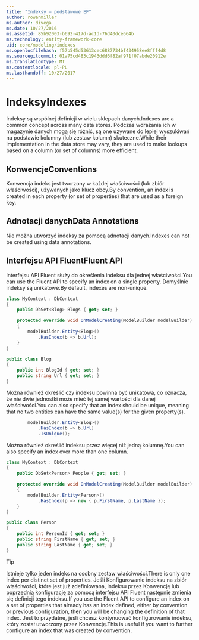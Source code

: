 ```yaml
---
title: "Indeksy — podstawowe EF"
author: rowanmiller
ms.author: divega
ms.date: 10/27/2016
ms.assetid: 85b92003-b692-417d-ac1d-76d40dce664b
ms.technology: entity-framework-core
uid: core/modeling/indexes
ms.openlocfilehash: f57b545d53613cec6887734bf434958ee8fff4d8
ms.sourcegitcommit: 01a75cd483c1943ddd6f82af971f07abde20912e
ms.translationtype: MT
ms.contentlocale: pl-PL
ms.lasthandoff: 10/27/2017
---
```

# <a name="indexes"></a><span data-ttu-id="ae5b5-102">Indeksy</span><span class="sxs-lookup"><span data-stu-id="ae5b5-102">Indexes</span></span>

<span data-ttu-id="ae5b5-103">Indeksy są wspólnej definicji w wielu sklepach danych.</span><span class="sxs-lookup"><span data-stu-id="ae5b5-103">Indexes are a common concept across many data stores.</span></span> <span data-ttu-id="ae5b5-104">Podczas wdrażania ich w magazynie danych mogą się różnić, są one używane do lepiej wyszukiwań na podstawie kolumny (lub zestaw kolumn) skuteczne.</span><span class="sxs-lookup"><span data-stu-id="ae5b5-104">While their implementation in the data store may vary, they are used to make lookups based on a column (or set of columns) more efficient.</span></span>

## <a name="conventions"></a><span data-ttu-id="ae5b5-105">Konwencje</span><span class="sxs-lookup"><span data-stu-id="ae5b5-105">Conventions</span></span>

<span data-ttu-id="ae5b5-106">Konwencja indeks jest tworzony w każdej właściwości (lub zbiór właściwości), używanych jako klucz obcy.</span><span class="sxs-lookup"><span data-stu-id="ae5b5-106">By convention, an index is created in each property (or set of properties) that are used as a foreign key.</span></span>

## <a name="data-annotations"></a><span data-ttu-id="ae5b5-107">Adnotacji danych</span><span class="sxs-lookup"><span data-stu-id="ae5b5-107">Data Annotations</span></span>

<span data-ttu-id="ae5b5-108">Nie można utworzyć indeksy za pomocą adnotacji danych.</span><span class="sxs-lookup"><span data-stu-id="ae5b5-108">Indexes can not be created using data annotations.</span></span>

## <a name="fluent-api"></a><span data-ttu-id="ae5b5-109">Interfejsu API Fluent</span><span class="sxs-lookup"><span data-stu-id="ae5b5-109">Fluent API</span></span>

<span data-ttu-id="ae5b5-110">Interfejsu API Fluent służy do określenia indeksu dla jednej właściwości.</span><span class="sxs-lookup"><span data-stu-id="ae5b5-110">You can use the Fluent API to specify an index on a single property.</span></span> <span data-ttu-id="ae5b5-111">Domyślnie indeksy są unikatowe.</span><span class="sxs-lookup"><span data-stu-id="ae5b5-111">By default, indexes are non-unique.</span></span>

<!-- [!code-csharp[Main](samples/core/Modeling/FluentAPI/Samples/Index.cs?highlight=7,8)] -->
``` csharp
class MyContext : DbContext
{
    public DbSet<Blog> Blogs { get; set; }

    protected override void OnModelCreating(ModelBuilder modelBuilder)
    {
        modelBuilder.Entity<Blog>()
            .HasIndex(b => b.Url);
    }
}

public class Blog
{
    public int BlogId { get; set; }
    public string Url { get; set; }
}
```

<span data-ttu-id="ae5b5-112">Można również określić czy indeksu powinna być unikatowa, co oznacza, że nie dwie jednostki może mieć tej samej wartości dla danej właściwości.</span><span class="sxs-lookup"><span data-stu-id="ae5b5-112">You can also specify that an index should be unique, meaning that no two entities can have the same value(s) for the given property(s).</span></span>

<!-- [!code-csharp[Main](samples/core/Modeling/FluentAPI/Samples/IndexUnique.cs?highlight=3)] -->
``` csharp
        modelBuilder.Entity<Blog>()
            .HasIndex(b => b.Url)
            .IsUnique();
```

<span data-ttu-id="ae5b5-113">Można również określić indeksu przez więcej niż jedną kolumnę.</span><span class="sxs-lookup"><span data-stu-id="ae5b5-113">You can also specify an index over more than one column.</span></span>

<!-- [!code-csharp[Main](samples/core/Modeling/FluentAPI/Samples/IndexComposite.cs?highlight=7,8)] -->
``` csharp
class MyContext : DbContext
{
    public DbSet<Person> People { get; set; }

    protected override void OnModelCreating(ModelBuilder modelBuilder)
    {
        modelBuilder.Entity<Person>()
            .HasIndex(p => new { p.FirstName, p.LastName });
    }
}

public class Person
{
    public int PersonId { get; set; }
    public string FirstName { get; set; }
    public string LastName { get; set; }
}
```

> [!TIP]  
> <span data-ttu-id="ae5b5-114">Istnieje tylko jeden indeks na osobny zestaw właściwości.</span><span class="sxs-lookup"><span data-stu-id="ae5b5-114">There is only one index per distinct set of properties.</span></span> <span data-ttu-id="ae5b5-115">Jeśli Konfigurowanie indeksu na zbiór właściwości, które jest już zdefiniowana, indeksu przez Konwencję lub poprzednią konfigurację za pomocą interfejsu API Fluent następnie zmienia się definicji tego indeksu.</span><span class="sxs-lookup"><span data-stu-id="ae5b5-115">If you use the Fluent API to configure an index on a set of properties that already has an index defined, either by convention or previous configuration, then you will be changing the definition of that index.</span></span> <span data-ttu-id="ae5b5-116">Jest to przydatne, jeśli chcesz kontynuować konfigurowanie indeksu, który został utworzony przez Konwencję.</span><span class="sxs-lookup"><span data-stu-id="ae5b5-116">This is useful if you want to further configure an index that was created by convention.</span></span>
